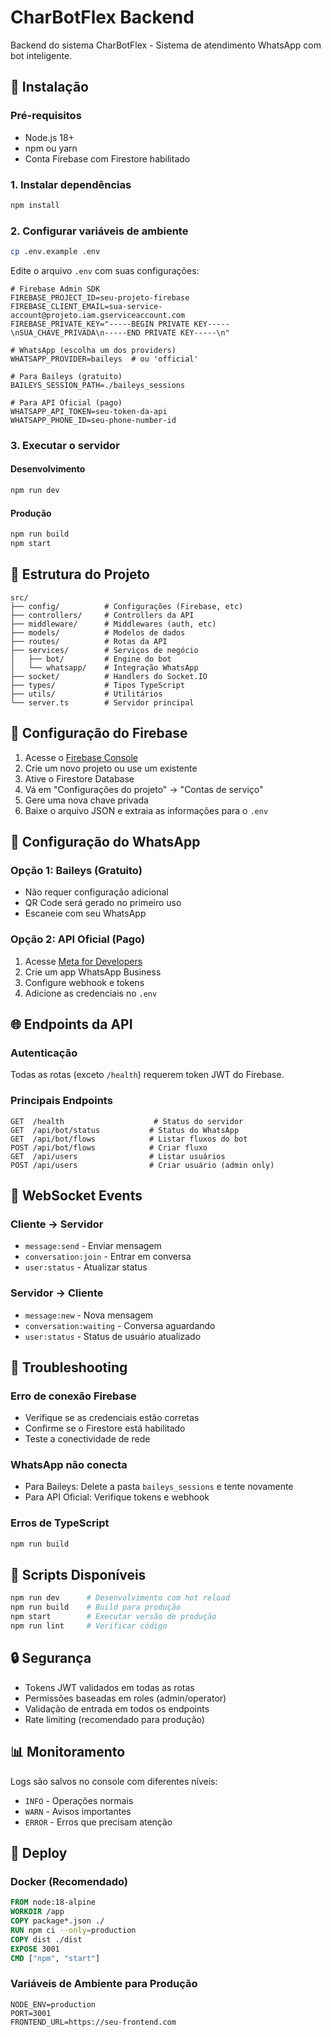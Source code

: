 # CharBotFlex Backend

Backend do sistema CharBotFlex - Sistema de atendimento WhatsApp com bot inteligente.

## 🚀 Instalação

### Pré-requisitos
- Node.js 18+ 
- npm ou yarn
- Conta Firebase com Firestore habilitado

### 1. Instalar dependências
```bash
npm install
```

### 2. Configurar variáveis de ambiente
```bash
cp .env.example .env
```

Edite o arquivo `.env` com suas configurações:

```env
# Firebase Admin SDK
FIREBASE_PROJECT_ID=seu-projeto-firebase
FIREBASE_CLIENT_EMAIL=sua-service-account@projeto.iam.gserviceaccount.com
FIREBASE_PRIVATE_KEY="-----BEGIN PRIVATE KEY-----\nSUA_CHAVE_PRIVADA\n-----END PRIVATE KEY-----\n"

# WhatsApp (escolha um dos providers)
WHATSAPP_PROVIDER=baileys  # ou 'official'

# Para Baileys (gratuito)
BAILEYS_SESSION_PATH=./baileys_sessions

# Para API Oficial (pago)
WHATSAPP_API_TOKEN=seu-token-da-api
WHATSAPP_PHONE_ID=seu-phone-number-id
```

### 3. Executar o servidor

#### Desenvolvimento
```bash
npm run dev
```

#### Produção
```bash
npm run build
npm start
```

## 📁 Estrutura do Projeto

```
src/
├── config/          # Configurações (Firebase, etc)
├── controllers/     # Controllers da API
├── middleware/      # Middlewares (auth, etc)
├── models/          # Modelos de dados
├── routes/          # Rotas da API
├── services/        # Serviços de negócio
│   ├── bot/         # Engine do bot
│   └── whatsapp/    # Integração WhatsApp
├── socket/          # Handlers do Socket.IO
├── types/           # Tipos TypeScript
├── utils/           # Utilitários
└── server.ts        # Servidor principal
```

## 🔧 Configuração do Firebase

1. Acesse o [Firebase Console](https://console.firebase.google.com)
2. Crie um novo projeto ou use um existente
3. Ative o Firestore Database
4. Vá em "Configurações do projeto" → "Contas de serviço"
5. Gere uma nova chave privada
6. Baixe o arquivo JSON e extraia as informações para o `.env`

## 📱 Configuração do WhatsApp

### Opção 1: Baileys (Gratuito)
- Não requer configuração adicional
- QR Code será gerado no primeiro uso
- Escaneie com seu WhatsApp

### Opção 2: API Oficial (Pago)
1. Acesse [Meta for Developers](https://developers.facebook.com)
2. Crie um app WhatsApp Business
3. Configure webhook e tokens
4. Adicione as credenciais no `.env`

## 🌐 Endpoints da API

### Autenticação
Todas as rotas (exceto `/health`) requerem token JWT do Firebase.

### Principais Endpoints

```
GET  /health                    # Status do servidor
GET  /api/bot/status           # Status do WhatsApp
GET  /api/bot/flows            # Listar fluxos do bot
POST /api/bot/flows            # Criar fluxo
GET  /api/users                # Listar usuários
POST /api/users                # Criar usuário (admin only)
```

## 🔌 WebSocket Events

### Cliente → Servidor
- `message:send` - Enviar mensagem
- `conversation:join` - Entrar em conversa
- `user:status` - Atualizar status

### Servidor → Cliente  
- `message:new` - Nova mensagem
- `conversation:waiting` - Conversa aguardando
- `user:status` - Status de usuário atualizado

## 🐛 Troubleshooting

### Erro de conexão Firebase
- Verifique se as credenciais estão corretas
- Confirme se o Firestore está habilitado
- Teste a conectividade de rede

### WhatsApp não conecta
- Para Baileys: Delete a pasta `baileys_sessions` e tente novamente
- Para API Oficial: Verifique tokens e webhook

### Erros de TypeScript
```bash
npm run build
```

## 📝 Scripts Disponíveis

```bash
npm run dev      # Desenvolvimento com hot reload
npm run build    # Build para produção  
npm start        # Executar versão de produção
npm run lint     # Verificar código
```

## 🔒 Segurança

- Tokens JWT validados em todas as rotas
- Permissões baseadas em roles (admin/operator)
- Validação de entrada em todos os endpoints
- Rate limiting (recomendado para produção)

## 📊 Monitoramento

Logs são salvos no console com diferentes níveis:
- `INFO` - Operações normais
- `WARN` - Avisos importantes  
- `ERROR` - Erros que precisam atenção

## 🚀 Deploy

### Docker (Recomendado)
```dockerfile
FROM node:18-alpine
WORKDIR /app
COPY package*.json ./
RUN npm ci --only=production
COPY dist ./dist
EXPOSE 3001
CMD ["npm", "start"]
```

### Variáveis de Ambiente para Produção
```env
NODE_ENV=production
PORT=3001
FRONTEND_URL=https://seu-frontend.com
```
